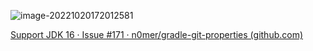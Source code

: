 ![image-20221020172012581](C:\Users\94091\AppData\Roaming\Typora\typora-user-images\image-20221020172012581.png)

[Support JDK 16 · Issue #171 · n0mer/gradle-git-properties (github.com)](https://github.com/n0mer/gradle-git-properties/issues/171)

